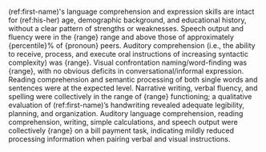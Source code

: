 (ref:first-name)'s language comprehension and expression skills are intact for (ref:his-her) age, demographic background, and educational history, without a clear pattern of strengths or weaknesses.
Speech output and fluency were in the {range} range and above those of approximately {percentile}% of {pronoun} peers.
Auditory comprehension (i.e., the ability to receive, process, and execute oral instructions of increasing syntactic complexity) was {range}.
Visual confrontation naming/word-finding was {range}, with no obvious deficits in conversational/informal expression.
Reading comprehension and semantic processing of both single words and sentences were at the expected level.
Narrative writing, verbal fluency, and spelling were collectively in the range of {range} functioning; a qualitative evaluation of (ref:first-name)’s handwriting revealed adequate legibility, planning, and organization.
Auditory language comprehension, reading comprehension, writing, simple calculations, and speech output were collectively {range} on a bill payment task, indicating mildly reduced processing information when pairing verbal and visual instructions.
